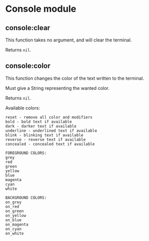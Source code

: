 # Console module

## console:clear

This function takes no argument, and will clear the terminal.

Returns `nil`.

## console:color

This function changes the color of the text written to the terminal.

Must give a String representing the wanted color.

Returns `nil`.

Available colors:
```
reset - remove all color and modifiers
bold - bold text if available
dark - darker text if available
underline - underlined text if available
blink - blinking text if available
reverse - reverse text if available
concealed - concealed text if available

FOREGROUND COLORS:
grey
red
green
yellow
blue
magenta
cyan
white

BACKGROUND COLORS:
on_grey
on_red
on_green
on_yellow
on_blue
on_magenta
on_cyan
on_white
```